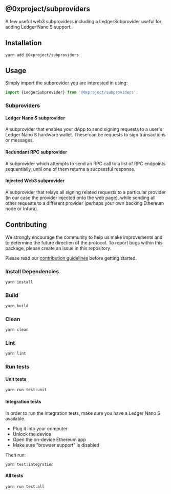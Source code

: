 @0xproject/subproviders
--------

A few useful web3 subproviders including a LedgerSubprovider useful for adding Ledger Nano S support.

## Installation

```
yarn add @0xproject/subproviders
```

## Usage

Simply import the subprovider you are interested in using:

```javascript
import {LedgerSubprovider} from '@0xproject/subproviders';
```

### Subproviders

#### Ledger Nano S subprovider

A subprovider that enables your dApp to send signing requests to a user's Ledger Nano S hardware wallet. These can be requests to sign transactions or messages.

#### Redundant RPC subprovider

A subprovider which attempts to send an RPC call to a list of RPC endpoints sequentially, until one of them returns a successful response.

#### Injected Web3 subprovider

A subprovider that relays all signing related requests to a particular provider (in our case the provider injected onto the web page), while sending all other requests to a different provider (perhaps your own backing Ethereum node or Infura).

## Contributing

We strongly encourage the community to help us make improvements and to determine the future direction of the protocol. To report bugs within this package, please create an issue in this repository.

Please read our [contribution guidelines](../../CONTRIBUTING.md) before getting started.

### Install Dependencies

```bash
yarn install
```

### Build

```bash
yarn build
```

### Clean

```bash
yarn clean
```

### Lint

```bash
yarn lint
```

### Run tests

#### Unit tests

```bash
yarn run test:unit
```

#### Integration tests

In order to run the integration tests, make sure you have a Ledger Nano S available.

- Plug it into your computer
- Unlock the device
- Open the on-device Ethereum app
- Make sure "browser support" is disabled

Then run:

```
yarn test:integration
```

#### All tests

```bash
yarn run test:all
```
